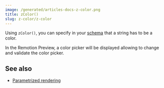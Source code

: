 ```yaml
---
image: /generated/articles-docs-z-color.png
title: zColor()
slug: z-color/z-color
---
```


Using `zColor()`, you can specify in your [schema](/docs/parametrized-rendering) that a string has to be a color.

In the Remotion Preview, a color picker will be displayed allowing to change and validate the color picker.

## See also

- [Parametrized rendering](/docs/parametrized-rendering)
